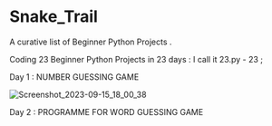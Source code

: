 # Snake_Trail

A curative list of Beginner Python Projects .

Coding 23 Beginner Python Projects in 23 days : I call it 23.py - 23 ;

Day 1 :
      NUMBER GUESSING GAME


![Screenshot_2023-09-15_18_00_38](https://github.com/Salimshadiey/Snake_Trail/assets/102361434/c6d39a68-3c4e-4117-8e73-0292ee725fc3)




Day 2 :
      PROGRAMME FOR WORD GUESSING GAME
